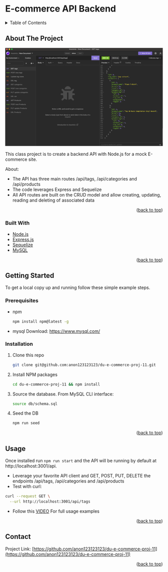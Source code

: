 # E-commerce API Backend 
<div id="top"></div>

<!-- TABLE OF CONTENTS -->
<details>
  <summary>Table of Contents</summary>
  <ol>
    <li>
      <a href="#about-the-project">About The Project</a>
      <ul>
        <li><a href="#built-with">Built With</a></li>
      </ul>
    </li>
    <li>
      <a href="#getting-started">Getting Started</a>
      <ul>
        <li><a href="#prerequisites">Prerequisites</a></li>
        <li><a href="#installation">Installation</a></li>
      </ul>
    </li>
    <li><a href="#usage">Usage</a></li>
    <li><a href="#contact">Contact</a></li>

  </ol>
</details>



<!-- ABOUT THE PROJECT -->
## About The Project

![E-commerce API](./ecomm.png)

This class project is to create a backend API with Node.js for a mock E-commerce site.

About:
* The API has three main routes /api/tags, /api/categories and /api/products
* The code leverages Express and Sequelize 
* All API routes are built on the CRUD model and allow creating, updating, reading and deleting of associated data  


<p align="right">(<a href="#top">back to top</a>)</p>


### Built With

* [Node.js](https://nodejs.dev/)
* [Express.js](https://expressjs.com/)
* [Sequelize](https://sequelize.org/)
* [MySQL](https://www.mysql.com/)


<p align="right">(<a href="#top">back to top</a>)</p>


<!-- GETTING STARTED -->
## Getting Started

To get a local copy up and running follow these simple example steps.

### Prerequisites

* npm
  ```sh
  npm install npm@latest -g
  ```
* mysql
    Download: https://www.mysql.com/


### Installation

1. Clone this repo 
    ```sh
    git clone git@github.com:anon123123123/du-e-commerce-proj-11.git
    ```
2. Install NPM packages
    ```sh
    cd du-e-commerce-proj-11 && npm install
    ```
3. Source the database. From MySQL CLI interface:
    ```sh
    source db/schema.sql
    ```
4. Seed the DB
    ```sh
    npm run seed
    ```


<p align="right">(<a href="#top">back to top</a>)</p>



<!-- USAGE EXAMPLES -->
## Usage

Once installed run `npm run start` and the API will be running by default at http://localhost:3001/api. 

- Leverage your favorite API client and GET, POST, PUT, DELETE the endpoints /api/tags, /api/categories and /api/products
- Test with curl:
```sh
curl --request GET \
  --url http://localhost:3001/api/tags
```
- Follow this [VIDEO](https://youtu.be/HsThmm0RD_0) For full usage examples 

<p align="right">(<a href="#top">back to top</a>)</p>


<!-- CONTACT -->
## Contact

Project Link: [https://github.com/anon123123123/du-e-commerce-proj-11](https://github.com/anon123123123/du-e-commerce-proj-11)

<p align="right">(<a href="#top">back to top</a>)</p>



